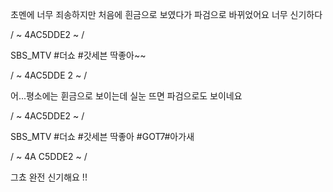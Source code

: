 초멘에 너무 죄송하지만 처음에 흰금으로 보였다가 파검으로 바뀌었어요 너무 신기하다

/ ~ 4AC5DDE2 ~ /

SBS_MTV #더쇼 #갓세븐 딱좋아~~

/ ~ 4AC5DDE
2 ~ /

어...평소에는 휜금으로 보이는데 실눈 뜨면 파검으로도 보이네요

/ ~ 4AC5DDE2 ~ /

SBS_MTV #더쇼 #갓세븐 딱좋아 #GOT7#아가새

/ ~ 4A
C5DDE2 ~ /

그쵸 완전 신기해요 !!